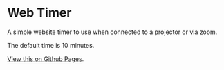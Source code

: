 # Web Timer

A simple website timer to use when connected to a projector or via zoom.

The default time is 10 minutes.

[View this on Github Pages](https://sc137.github.io/web-timer/).
